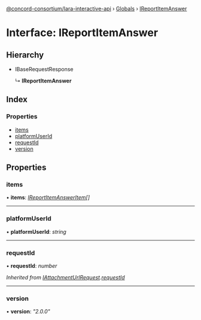 [@concord-consortium/lara-interactive-api](../README.md) › [Globals](../globals.md) › [IReportItemAnswer](ireportitemanswer.md)

# Interface: IReportItemAnswer

## Hierarchy

* IBaseRequestResponse

  ↳ **IReportItemAnswer**

## Index

### Properties

* [items](ireportitemanswer.md#items)
* [platformUserId](ireportitemanswer.md#platformuserid)
* [requestId](ireportitemanswer.md#requestid)
* [version](ireportitemanswer.md#version)

## Properties

###  items

• **items**: *[IReportItemAnswerItem](../globals.md#ireportitemansweritem)[]*

___

###  platformUserId

• **platformUserId**: *string*

___

###  requestId

• **requestId**: *number*

*Inherited from [IAttachmentUrlRequest](iattachmenturlrequest.md).[requestId](iattachmenturlrequest.md#requestid)*

___

###  version

• **version**: *"2.0.0"*
